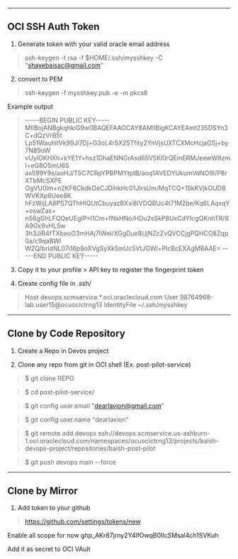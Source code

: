 
---
OCI SSH Auth Token
---
1. Generate token with your valid oracle email address
 >  ssh-keygen -t rsa -f $HOME/.ssh/mysshkey -C "shayebaisac@gmail.com"

2. convert to PEM
 >  ssh-keygen -f mysshkey.pub -e -m pkcs8

Example output

>-----BEGIN PUBLIC KEY-----
MIIBojANBgkqhkiG9w0BAQEFAAOCAY8AMIIBigKCAYEAmt235DSYn3C+dQzVrB5t
Lp51WauhitVk99Jl7Dj+G3oL4r5X25Tfity2YnVjsUXTCXMcHcjaGSj+by7N89oW
vUyIOKHXh+kYE1Y+hsz1DhaENNGrAsd65V5Kl0rQEmERMJeewW9zmI+eG8O5mU6S
ax599Y9s/aoHJ/T5C7CRpYPBPMYtptB/aoq1AVEDYUkumVdNO9I/P8rXTbMcSXPE
OgVU0lm+n2KF6CkdkOeCJDihkHc01JIrsUm/MqTCQ+15kKVjkOUD8WVKXp8Uee8K
hFzWijLA8PS7QThHIQUtCbuyazBXxi8IVDQBUc4t71M2be/Kq6LAqxqY+oswZas+
nS6gGhLFQQeUEgIP+I1Cm+fNxHNo/HDu2sSkP8UxCdYIcgQKnhTR/8A9Gx9vHL5w
3h3JiR4fTXbeoO3mHAj7IWel/XGgDue8UjNZcZvQVCCjgPQHCO8Zqp0a/c9qaBWI
WZQ/brldNL07i16p8oXVgSyXk5mUc5VtJGWl+PIcBcEXAgMBAAE=
-----END PUBLIC KEY-----

3. Copy it to your profile > API key to register the fingerprint token

4. Create config file in .ssh/

>Host devops.scmservice.*.oci.oraclecloud.com
User 98764968-lab.user15@ocuocictrng13
IdentityFile ~/.ssh/mysshkey


---
Clone by Code Repository
---
1. Create a Repo in Devos project

2. Clone any repo from git in OCI shell (Ex. post-pilot-service)
> $ git clone REPO

> $ cd post-pilot-service/

> $ git config user.email "dearlavion@gmail.com"

> $ git config user.name "dearlavion"

> $ git remote add devops ssh://devops.scmservice.us-ashburn-1.oci.oraclecloud.com/namespaces/ocuocictrng13/projects/baish-devops-project/repositories/baish-post-pilot

> $ git push devops main --force


---
Clone by Mirror
---
1. Add token to your github
>https://github.com/settings/tokens/new

Enable all scope for now
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

Add it as secret to OCI VAult
